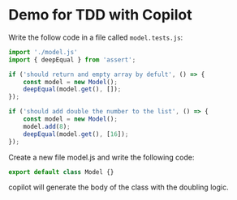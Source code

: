 # Demo for TDD with Copilot


Write the follow code in a file called `model.tests.js`:

```javascript
import './model.js'
import { deepEqual } from 'assert';

if ('should return and empty array by defult', () => {
    const model = new Model();
    deepEqual(model.get(), []);
});

if ('should add double the number to the list', () => {
    const model = new Model();
    model.add(8);
    deepEqual(model.get(), [16]);
});
```

Create a new file model.js and write the following code:

```javascript
export default class Model {}
```

copilot will generate the body of the class with the doubling logic.
